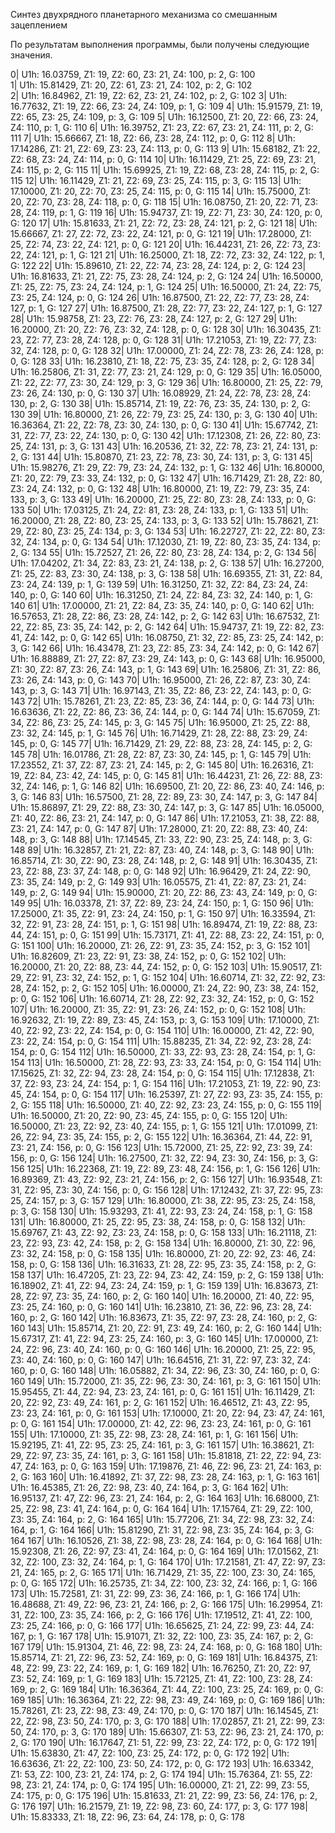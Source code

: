 Синтез двухрядного планетарного механизма со смешанным зацеплением

По результатам выполнения программы, были получены следующие значения.

0| U1h: 16.03759, Z1: 19, Z2: 60, Z3: 21, Z4: 100, p: 2, G: 100  
1| U1h: 15.81429, Z1: 20, Z2: 61, Z3: 21, Z4: 102, p: 2, G: 102  
2| U1h: 16.84962, Z1: 19, Z2: 62, Z3: 21, Z4: 102, p: 2, G: 102
3| U1h: 16.77632, Z1: 19, Z2: 66, Z3: 24, Z4: 109, p: 1, G: 109
4| U1h: 15.91579, Z1: 19, Z2: 65, Z3: 25, Z4: 109, p: 3, G: 109
5| U1h: 16.12500, Z1: 20, Z2: 66, Z3: 24, Z4: 110, p: 1, G: 110
6| U1h: 16.39752, Z1: 23, Z2: 67, Z3: 21, Z4: 111, p: 2, G: 111
7| U1h: 15.66667, Z1: 18, Z2: 66, Z3: 28, Z4: 112, p: 0, G: 112
8| U1h: 17.14286, Z1: 21, Z2: 69, Z3: 23, Z4: 113, p: 0, G: 113
9| U1h: 15.68182, Z1: 22, Z2: 68, Z3: 24, Z4: 114, p: 0, G: 114
10| U1h: 16.11429, Z1: 25, Z2: 69, Z3: 21, Z4: 115, p: 2, G: 115
11| U1h: 15.69925, Z1: 19, Z2: 68, Z3: 28, Z4: 115, p: 2, G: 115
12| U1h: 16.11429, Z1: 21, Z2: 69, Z3: 25, Z4: 115, p: 3, G: 115
13| U1h: 17.10000, Z1: 20, Z2: 70, Z3: 25, Z4: 115, p: 0, G: 115
14| U1h: 15.75000, Z1: 20, Z2: 70, Z3: 28, Z4: 118, p: 0, G: 118
15| U1h: 16.08750, Z1: 20, Z2: 71, Z3: 28, Z4: 119, p: 1, G: 119
16| U1h: 15.94737, Z1: 19, Z2: 71, Z3: 30, Z4: 120, p: 0, G: 120
17| U1h: 15.81633, Z1: 21, Z2: 72, Z3: 28, Z4: 121, p: 2, G: 121
18| U1h: 15.66667, Z1: 27, Z2: 72, Z3: 22, Z4: 121, p: 0, G: 121
19| U1h: 17.28000, Z1: 25, Z2: 74, Z3: 22, Z4: 121, p: 0, G: 121
20| U1h: 16.44231, Z1: 26, Z2: 73, Z3: 22, Z4: 121, p: 1, G: 121
21| U1h: 16.25000, Z1: 18, Z2: 72, Z3: 32, Z4: 122, p: 1, G: 122
22| U1h: 15.89610, Z1: 22, Z2: 74, Z3: 28, Z4: 124, p: 2, G: 124
23| U1h: 16.81633, Z1: 21, Z2: 75, Z3: 28, Z4: 124, p: 2, G: 124
24| U1h: 16.50000, Z1: 25, Z2: 75, Z3: 24, Z4: 124, p: 1, G: 124
25| U1h: 16.50000, Z1: 24, Z2: 75, Z3: 25, Z4: 124, p: 0, G: 124
26| U1h: 16.87500, Z1: 22, Z2: 77, Z3: 28, Z4: 127, p: 1, G: 127
27| U1h: 16.87500, Z1: 28, Z2: 77, Z3: 22, Z4: 127, p: 1, G: 127
28| U1h: 15.98758, Z1: 23, Z2: 76, Z3: 28, Z4: 127, p: 2, G: 127
29| U1h: 16.20000, Z1: 20, Z2: 76, Z3: 32, Z4: 128, p: 0, G: 128
30| U1h: 16.30435, Z1: 23, Z2: 77, Z3: 28, Z4: 128, p: 0, G: 128
31| U1h: 17.21053, Z1: 19, Z2: 77, Z3: 32, Z4: 128, p: 0, G: 128
32| U1h: 17.00000, Z1: 24, Z2: 78, Z3: 26, Z4: 128, p: 0, G: 128
33| U1h: 16.23810, Z1: 18, Z2: 75, Z3: 35, Z4: 128, p: 2, G: 128
34| U1h: 16.25806, Z1: 31, Z2: 77, Z3: 21, Z4: 129, p: 0, G: 129
35| U1h: 16.05000, Z1: 22, Z2: 77, Z3: 30, Z4: 129, p: 3, G: 129
36| U1h: 16.80000, Z1: 25, Z2: 79, Z3: 26, Z4: 130, p: 0, G: 130
37| U1h: 16.08929, Z1: 24, Z2: 78, Z3: 28, Z4: 130, p: 2, G: 130
38| U1h: 15.85714, Z1: 19, Z2: 76, Z3: 35, Z4: 130, p: 2, G: 130
39| U1h: 16.80000, Z1: 26, Z2: 79, Z3: 25, Z4: 130, p: 3, G: 130
40| U1h: 16.36364, Z1: 22, Z2: 78, Z3: 30, Z4: 130, p: 0, G: 130
41| U1h: 15.67742, Z1: 31, Z2: 77, Z3: 22, Z4: 130, p: 0, G: 130
42| U1h: 17.12308, Z1: 26, Z2: 80, Z3: 25, Z4: 131, p: 3, G: 131
43| U1h: 16.20536, Z1: 32, Z2: 78, Z3: 21, Z4: 131, p: 2, G: 131
44| U1h: 15.80870, Z1: 23, Z2: 78, Z3: 30, Z4: 131, p: 3, G: 131
45| U1h: 15.98276, Z1: 29, Z2: 79, Z3: 24, Z4: 132, p: 1, G: 132
46| U1h: 16.80000, Z1: 20, Z2: 79, Z3: 33, Z4: 132, p: 0, G: 132
47| U1h: 16.71429, Z1: 28, Z2: 80, Z3: 24, Z4: 132, p: 0, G: 132
48| U1h: 16.80000, Z1: 19, Z2: 79, Z3: 35, Z4: 133, p: 3, G: 133
49| U1h: 16.20000, Z1: 25, Z2: 80, Z3: 28, Z4: 133, p: 0, G: 133
50| U1h: 17.03125, Z1: 24, Z2: 81, Z3: 28, Z4: 133, p: 1, G: 133
51| U1h: 16.20000, Z1: 28, Z2: 80, Z3: 25, Z4: 133, p: 3, G: 133
52| U1h: 15.78621, Z1: 29, Z2: 80, Z3: 25, Z4: 134, p: 3, G: 134
53| U1h: 16.22727, Z1: 22, Z2: 80, Z3: 32, Z4: 134, p: 0, G: 134
54| U1h: 17.12030, Z1: 19, Z2: 80, Z3: 35, Z4: 134, p: 2, G: 134
55| U1h: 15.72527, Z1: 26, Z2: 80, Z3: 28, Z4: 134, p: 2, G: 134
56| U1h: 17.04202, Z1: 34, Z2: 83, Z3: 21, Z4: 138, p: 2, G: 138
57| U1h: 16.27200, Z1: 25, Z2: 83, Z3: 30, Z4: 138, p: 3, G: 138
58| U1h: 16.69355, Z1: 31, Z2: 84, Z3: 24, Z4: 139, p: 1, G: 139
59| U1h: 16.31250, Z1: 32, Z2: 84, Z3: 24, Z4: 140, p: 0, G: 140
60| U1h: 16.31250, Z1: 24, Z2: 84, Z3: 32, Z4: 140, p: 1, G: 140
61| U1h: 17.00000, Z1: 21, Z2: 84, Z3: 35, Z4: 140, p: 0, G: 140
62| U1h: 16.57653, Z1: 28, Z2: 86, Z3: 28, Z4: 142, p: 2, G: 142
63| U1h: 16.67532, Z1: 22, Z2: 85, Z3: 35, Z4: 142, p: 2, G: 142
64| U1h: 15.94737, Z1: 19, Z2: 82, Z3: 41, Z4: 142, p: 0, G: 142
65| U1h: 16.08750, Z1: 32, Z2: 85, Z3: 25, Z4: 142, p: 3, G: 142
66| U1h: 16.43478, Z1: 23, Z2: 85, Z3: 34, Z4: 142, p: 0, G: 142
67| U1h: 16.88889, Z1: 27, Z2: 87, Z3: 29, Z4: 143, p: 0, G: 143
68| U1h: 16.95000, Z1: 30, Z2: 87, Z3: 26, Z4: 143, p: 1, G: 143
69| U1h: 16.25806, Z1: 31, Z2: 86, Z3: 26, Z4: 143, p: 0, G: 143
70| U1h: 16.95000, Z1: 26, Z2: 87, Z3: 30, Z4: 143, p: 3, G: 143
71| U1h: 16.97143, Z1: 35, Z2: 86, Z3: 22, Z4: 143, p: 0, G: 143
72| U1h: 15.78261, Z1: 23, Z2: 85, Z3: 36, Z4: 144, p: 0, G: 144
73| U1h: 16.63636, Z1: 22, Z2: 86, Z3: 36, Z4: 144, p: 0, G: 144
74| U1h: 15.67059, Z1: 34, Z2: 86, Z3: 25, Z4: 145, p: 3, G: 145
75| U1h: 16.95000, Z1: 25, Z2: 88, Z3: 32, Z4: 145, p: 1, G: 145
76| U1h: 16.71429, Z1: 28, Z2: 88, Z3: 29, Z4: 145, p: 0, G: 145
77| U1h: 16.71429, Z1: 29, Z2: 88, Z3: 28, Z4: 145, p: 2, G: 145
78| U1h: 16.01786, Z1: 28, Z2: 87, Z3: 30, Z4: 145, p: 1, G: 145
79| U1h: 17.23552, Z1: 37, Z2: 87, Z3: 21, Z4: 145, p: 2, G: 145
80| U1h: 16.26316, Z1: 19, Z2: 84, Z3: 42, Z4: 145, p: 0, G: 145
81| U1h: 16.44231, Z1: 26, Z2: 88, Z3: 32, Z4: 146, p: 1, G: 146
82| U1h: 16.69500, Z1: 20, Z2: 86, Z3: 40, Z4: 146, p: 3, G: 146
83| U1h: 16.57500, Z1: 28, Z2: 89, Z3: 30, Z4: 147, p: 3, G: 147
84| U1h: 15.86897, Z1: 29, Z2: 88, Z3: 30, Z4: 147, p: 3, G: 147
85| U1h: 16.05000, Z1: 40, Z2: 86, Z3: 21, Z4: 147, p: 0, G: 147
86| U1h: 17.21053, Z1: 38, Z2: 88, Z3: 21, Z4: 147, p: 0, G: 147
87| U1h: 17.28000, Z1: 20, Z2: 88, Z3: 40, Z4: 148, p: 3, G: 148
88| U1h: 17.14545, Z1: 33, Z2: 90, Z3: 25, Z4: 148, p: 3, G: 148
89| U1h: 16.32857, Z1: 21, Z2: 87, Z3: 40, Z4: 148, p: 3, G: 148
90| U1h: 16.85714, Z1: 30, Z2: 90, Z3: 28, Z4: 148, p: 2, G: 148
91| U1h: 16.30435, Z1: 23, Z2: 88, Z3: 37, Z4: 148, p: 0, G: 148
92| U1h: 16.96429, Z1: 24, Z2: 90, Z3: 35, Z4: 149, p: 2, G: 149
93| U1h: 16.05575, Z1: 41, Z2: 87, Z3: 21, Z4: 149, p: 2, G: 149
94| U1h: 15.90000, Z1: 20, Z2: 86, Z3: 43, Z4: 149, p: 0, G: 149
95| U1h: 16.03378, Z1: 37, Z2: 89, Z3: 24, Z4: 150, p: 1, G: 150
96| U1h: 17.25000, Z1: 35, Z2: 91, Z3: 24, Z4: 150, p: 1, G: 150
97| U1h: 16.33594, Z1: 32, Z2: 91, Z3: 28, Z4: 151, p: 1, G: 151
98| U1h: 16.89474, Z1: 19, Z2: 88, Z3: 44, Z4: 151, p: 0, G: 151
99| U1h: 15.73171, Z1: 41, Z2: 88, Z3: 22, Z4: 151, p: 0, G: 151
100| U1h: 16.20000, Z1: 26, Z2: 91, Z3: 35, Z4: 152, p: 3, G: 152
101| U1h: 16.82609, Z1: 23, Z2: 91, Z3: 38, Z4: 152, p: 0, G: 152
102| U1h: 16.20000, Z1: 20, Z2: 88, Z3: 44, Z4: 152, p: 0, G: 152
103| U1h: 15.90517, Z1: 29, Z2: 91, Z3: 32, Z4: 152, p: 1, G: 152
104| U1h: 16.60714, Z1: 32, Z2: 92, Z3: 28, Z4: 152, p: 2, G: 152
105| U1h: 16.00000, Z1: 24, Z2: 90, Z3: 38, Z4: 152, p: 0, G: 152
106| U1h: 16.60714, Z1: 28, Z2: 92, Z3: 32, Z4: 152, p: 0, G: 152
107| U1h: 16.20000, Z1: 35, Z2: 91, Z3: 26, Z4: 152, p: 0, G: 152
108| U1h: 16.92632, Z1: 19, Z2: 89, Z3: 45, Z4: 153, p: 3, G: 153
109| U1h: 17.10000, Z1: 40, Z2: 92, Z3: 22, Z4: 154, p: 0, G: 154
110| U1h: 16.00000, Z1: 42, Z2: 90, Z3: 22, Z4: 154, p: 0, G: 154
111| U1h: 15.88235, Z1: 34, Z2: 92, Z3: 28, Z4: 154, p: 0, G: 154
112| U1h: 16.50000, Z1: 33, Z2: 93, Z3: 28, Z4: 154, p: 1, G: 154
113| U1h: 16.50000, Z1: 28, Z2: 93, Z3: 33, Z4: 154, p: 0, G: 154
114| U1h: 17.15625, Z1: 32, Z2: 94, Z3: 28, Z4: 154, p: 0, G: 154
115| U1h: 17.12838, Z1: 37, Z2: 93, Z3: 24, Z4: 154, p: 1, G: 154
116| U1h: 17.21053, Z1: 19, Z2: 90, Z3: 45, Z4: 154, p: 0, G: 154
117| U1h: 16.25397, Z1: 27, Z2: 93, Z3: 35, Z4: 155, p: 2, G: 155
118| U1h: 16.50000, Z1: 40, Z2: 92, Z3: 23, Z4: 155, p: 0, G: 155
119| U1h: 16.50000, Z1: 20, Z2: 90, Z3: 45, Z4: 155, p: 0, G: 155
120| U1h: 16.50000, Z1: 23, Z2: 92, Z3: 40, Z4: 155, p: 1, G: 155
121| U1h: 17.01099, Z1: 26, Z2: 94, Z3: 35, Z4: 155, p: 2, G: 155
122| U1h: 16.36364, Z1: 44, Z2: 91, Z3: 21, Z4: 156, p: 0, G: 156
123| U1h: 15.72000, Z1: 25, Z2: 92, Z3: 39, Z4: 156, p: 0, G: 156
124| U1h: 16.27500, Z1: 32, Z2: 94, Z3: 30, Z4: 156, p: 3, G: 156
125| U1h: 16.22368, Z1: 19, Z2: 89, Z3: 48, Z4: 156, p: 1, G: 156
126| U1h: 16.89369, Z1: 43, Z2: 92, Z3: 21, Z4: 156, p: 2, G: 156
127| U1h: 16.93548, Z1: 31, Z2: 95, Z3: 30, Z4: 156, p: 0, G: 156
128| U1h: 17.12432, Z1: 37, Z2: 95, Z3: 25, Z4: 157, p: 3, G: 157
129| U1h: 16.80000, Z1: 38, Z2: 95, Z3: 25, Z4: 158, p: 3, G: 158
130| U1h: 15.93293, Z1: 41, Z2: 93, Z3: 24, Z4: 158, p: 1, G: 158
131| U1h: 16.80000, Z1: 25, Z2: 95, Z3: 38, Z4: 158, p: 0, G: 158
132| U1h: 15.69767, Z1: 43, Z2: 92, Z3: 23, Z4: 158, p: 0, G: 158
133| U1h: 16.21118, Z1: 23, Z2: 93, Z3: 42, Z4: 158, p: 2, G: 158
134| U1h: 16.80000, Z1: 30, Z2: 96, Z3: 32, Z4: 158, p: 0, G: 158
135| U1h: 16.80000, Z1: 20, Z2: 92, Z3: 46, Z4: 158, p: 0, G: 158
136| U1h: 16.31633, Z1: 28, Z2: 95, Z3: 35, Z4: 158, p: 2, G: 158
137| U1h: 16.47205, Z1: 23, Z2: 94, Z3: 42, Z4: 159, p: 2, G: 159
138| U1h: 16.18902, Z1: 41, Z2: 94, Z3: 24, Z4: 159, p: 1, G: 159
139| U1h: 16.83673, Z1: 28, Z2: 97, Z3: 35, Z4: 160, p: 2, G: 160
140| U1h: 16.20000, Z1: 40, Z2: 95, Z3: 25, Z4: 160, p: 0, G: 160
141| U1h: 16.23810, Z1: 36, Z2: 96, Z3: 28, Z4: 160, p: 2, G: 160
142| U1h: 16.83673, Z1: 35, Z2: 97, Z3: 28, Z4: 160, p: 2, G: 160
143| U1h: 15.85714, Z1: 20, Z2: 91, Z3: 49, Z4: 160, p: 2, G: 160
144| U1h: 15.67317, Z1: 41, Z2: 94, Z3: 25, Z4: 160, p: 3, G: 160
145| U1h: 17.00000, Z1: 24, Z2: 96, Z3: 40, Z4: 160, p: 0, G: 160
146| U1h: 16.20000, Z1: 25, Z2: 95, Z3: 40, Z4: 160, p: 0, G: 160
147| U1h: 16.64516, Z1: 31, Z2: 97, Z3: 32, Z4: 160, p: 0, G: 160
148| U1h: 16.05882, Z1: 34, Z2: 96, Z3: 30, Z4: 160, p: 0, G: 160
149| U1h: 15.72000, Z1: 35, Z2: 96, Z3: 30, Z4: 161, p: 3, G: 161
150| U1h: 15.95455, Z1: 44, Z2: 94, Z3: 23, Z4: 161, p: 0, G: 161
151| U1h: 16.11429, Z1: 20, Z2: 92, Z3: 49, Z4: 161, p: 2, G: 161
152| U1h: 16.46512, Z1: 43, Z2: 95, Z3: 23, Z4: 161, p: 0, G: 161
153| U1h: 17.10000, Z1: 20, Z2: 94, Z3: 47, Z4: 161, p: 0, G: 161
154| U1h: 17.00000, Z1: 42, Z2: 96, Z3: 23, Z4: 161, p: 0, G: 161
155| U1h: 17.10000, Z1: 35, Z2: 98, Z3: 28, Z4: 161, p: 1, G: 161
156| U1h: 15.92195, Z1: 41, Z2: 95, Z3: 25, Z4: 161, p: 3, G: 161
157| U1h: 16.38621, Z1: 29, Z2: 97, Z3: 35, Z4: 161, p: 3, G: 161
158| U1h: 15.81818, Z1: 22, Z2: 94, Z3: 47, Z4: 163, p: 0, G: 163
159| U1h: 17.19876, Z1: 46, Z2: 96, Z3: 21, Z4: 163, p: 2, G: 163
160| U1h: 16.41892, Z1: 37, Z2: 98, Z3: 28, Z4: 163, p: 1, G: 163
161| U1h: 16.45385, Z1: 26, Z2: 98, Z3: 40, Z4: 164, p: 3, G: 164
162| U1h: 16.95137, Z1: 47, Z2: 96, Z3: 21, Z4: 164, p: 2, G: 164
163| U1h: 16.68000, Z1: 25, Z2: 98, Z3: 41, Z4: 164, p: 0, G: 164
164| U1h: 17.15764, Z1: 29, Z2: 100, Z3: 35, Z4: 164, p: 2, G: 164
165| U1h: 15.77206, Z1: 34, Z2: 98, Z3: 32, Z4: 164, p: 1, G: 164
166| U1h: 15.81290, Z1: 31, Z2: 98, Z3: 35, Z4: 164, p: 3, G: 164
167| U1h: 16.10526, Z1: 38, Z2: 98, Z3: 28, Z4: 164, p: 0, G: 164
168| U1h: 15.92308, Z1: 26, Z2: 97, Z3: 41, Z4: 164, p: 0, G: 164
169| U1h: 17.01562, Z1: 32, Z2: 100, Z3: 32, Z4: 164, p: 1, G: 164
170| U1h: 17.21581, Z1: 47, Z2: 97, Z3: 21, Z4: 165, p: 2, G: 165
171| U1h: 16.71429, Z1: 35, Z2: 100, Z3: 30, Z4: 165, p: 0, G: 165
172| U1h: 16.25735, Z1: 34, Z2: 100, Z3: 32, Z4: 166, p: 1, G: 166
173| U1h: 15.72581, Z1: 31, Z2: 99, Z3: 36, Z4: 166, p: 1, G: 166
174| U1h: 16.48688, Z1: 49, Z2: 96, Z3: 21, Z4: 166, p: 2, G: 166
175| U1h: 16.29954, Z1: 31, Z2: 100, Z3: 35, Z4: 166, p: 2, G: 166
176| U1h: 17.19512, Z1: 41, Z2: 100, Z3: 25, Z4: 166, p: 0, G: 166
177| U1h: 16.65625, Z1: 24, Z2: 99, Z3: 44, Z4: 167, p: 1, G: 167
178| U1h: 15.91071, Z1: 32, Z2: 100, Z3: 35, Z4: 167, p: 2, G: 167
179| U1h: 15.91304, Z1: 46, Z2: 98, Z3: 24, Z4: 168, p: 0, G: 168
180| U1h: 15.85714, Z1: 21, Z2: 96, Z3: 52, Z4: 169, p: 0, G: 169
181| U1h: 16.84375, Z1: 48, Z2: 99, Z3: 22, Z4: 169, p: 1, G: 169
182| U1h: 16.76250, Z1: 20, Z2: 97, Z3: 52, Z4: 169, p: 1, G: 169
183| U1h: 15.72125, Z1: 41, Z2: 100, Z3: 28, Z4: 169, p: 2, G: 169
184| U1h: 16.36364, Z1: 44, Z2: 100, Z3: 25, Z4: 169, p: 0, G: 169
185| U1h: 16.36364, Z1: 22, Z2: 98, Z3: 49, Z4: 169, p: 0, G: 169
186| U1h: 15.78261, Z1: 23, Z2: 98, Z3: 49, Z4: 170, p: 0, G: 170
187| U1h: 16.14545, Z1: 22, Z2: 98, Z3: 50, Z4: 170, p: 3, G: 170
188| U1h: 17.02857, Z1: 21, Z2: 99, Z3: 50, Z4: 170, p: 3, G: 170
189| U1h: 15.66307, Z1: 53, Z2: 96, Z3: 21, Z4: 170, p: 2, G: 170
190| U1h: 16.17647, Z1: 51, Z2: 99, Z3: 22, Z4: 172, p: 0, G: 172
191| U1h: 15.63830, Z1: 47, Z2: 100, Z3: 25, Z4: 172, p: 0, G: 172
192| U1h: 16.63636, Z1: 22, Z2: 100, Z3: 50, Z4: 172, p: 0, G: 172
193| U1h: 16.63342, Z1: 53, Z2: 100, Z3: 21, Z4: 174, p: 2, G: 174
194| U1h: 15.76364, Z1: 55, Z2: 98, Z3: 21, Z4: 174, p: 0, G: 174
195| U1h: 16.00000, Z1: 21, Z2: 99, Z3: 55, Z4: 175, p: 0, G: 175
196| U1h: 15.81633, Z1: 21, Z2: 99, Z3: 56, Z4: 176, p: 2, G: 176
197| U1h: 16.21579, Z1: 19, Z2: 98, Z3: 60, Z4: 177, p: 3, G: 177
198| U1h: 15.83333, Z1: 18, Z2: 96, Z3: 64, Z4: 178, p: 0, G: 178
